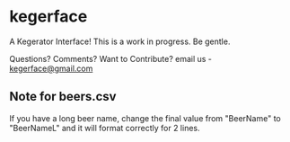 kegerface
=========

A Kegerator Interface!
This is a work in progress. Be gentle.


Questions? Comments? Want to Contribute? email us - kegerface@gmail.com


Note for beers.csv
------------------------
If you have a long beer name, change the final value from "BeerName" to "BeerNameL" and it will format correctly for 2 lines.
